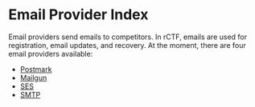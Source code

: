 # Email Provider Index

Email providers send emails to competitors. In rCTF, emails are used for registration, email updates, and recovery. At the moment, there are four email providers available:

* [Postmark](postmark.md)
* [Mailgun](mailgun.md)
* [SES](ses.md)
* [SMTP](smtp.md)
